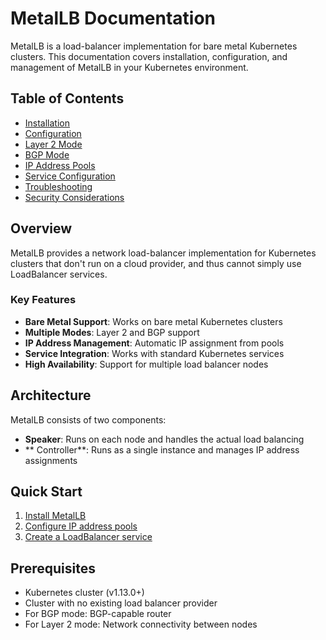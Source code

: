 # MetalLB Documentation

MetalLB is a load-balancer implementation for bare metal Kubernetes clusters. This documentation covers installation, configuration, and management of MetalLB in your Kubernetes environment.

## Table of Contents

- [Installation](installation.md)
- [Configuration](configuration.md)
- [Layer 2 Mode](layer2-mode.md)
- [BGP Mode](bgp-mode.md)
- [IP Address Pools](ip-pools.md)
- [Service Configuration](service-config.md)
- [Troubleshooting](troubleshooting.md)
- [Security Considerations](security.md)

## Overview

MetalLB provides a network load-balancer implementation for Kubernetes clusters that don't run on a cloud provider, and thus cannot simply use LoadBalancer services.

### Key Features

- **Bare Metal Support**: Works on bare metal Kubernetes clusters
- **Multiple Modes**: Layer 2 and BGP support
- **IP Address Management**: Automatic IP assignment from pools
- **Service Integration**: Works with standard Kubernetes services
- **High Availability**: Support for multiple load balancer nodes

## Architecture

MetalLB consists of two components:

- **Speaker**: Runs on each node and handles the actual load balancing
- ** Controller**: Runs as a single instance and manages IP address assignments

## Quick Start

1. [Install MetalLB](installation.md)
2. [Configure IP address pools](ip-pools.md)
3. [Create a LoadBalancer service](service-config.md)

## Prerequisites

- Kubernetes cluster (v1.13.0+)
- Cluster with no existing load balancer provider
- For BGP mode: BGP-capable router
- For Layer 2 mode: Network connectivity between nodes
